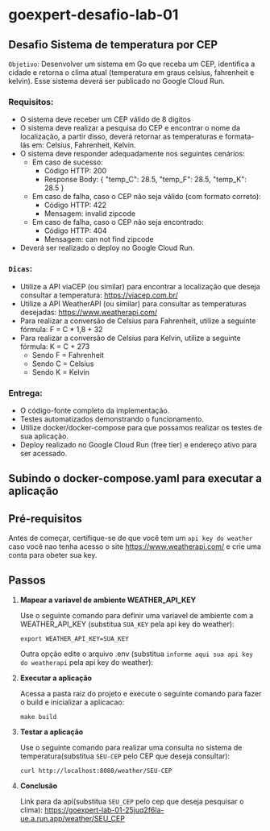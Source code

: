 # goexpert-desafio-lab-01

## Desafio Sistema de temperatura por CEP

`Objetivo`: Desenvolver um sistema em Go que receba um CEP, identifica a cidade e retorna o clima atual (temperatura em graus celsius, fahrenheit e kelvin). Esse sistema deverá ser publicado no Google Cloud Run.

### Requisitos:

* O sistema deve receber um CEP válido de 8 digitos
* O sistema deve realizar a pesquisa do CEP e encontrar o nome da localização, a partir disso, deverá retornar as temperaturas e formata-lás em: Celsius, Fahrenheit, Kelvin.
* O sistema deve responder adequadamente nos seguintes cenários:
  * Em caso de sucesso:
    * Código HTTP: 200
    * Response Body: { "temp_C": 28.5, "temp_F": 28.5, "temp_K": 28.5 }
  * Em caso de falha, caso o CEP não seja válido (com formato correto):
    * Código HTTP: 422
    * Mensagem: invalid zipcode
  * Em caso de falha, caso o CEP não seja encontrado:
    * Código HTTP: 404
    * Mensagem: can not find zipcode
* Deverá ser realizado o deploy no Google Cloud Run.
    
### `Dicas`:

* Utilize a API viaCEP (ou similar) para encontrar a localização que deseja consultar a temperatura: https://viacep.com.br/
* Utilize a API WeatherAPI (ou similar) para consultar as temperaturas desejadas: https://www.weatherapi.com/
* Para realizar a conversão de Celsius para Fahrenheit, utilize a seguinte fórmula: F = C * 1,8 + 32
* Para realizar a conversão de Celsius para Kelvin, utilize a seguinte fórmula: K = C + 273
  * Sendo F = Fahrenheit
  * Sendo C = Celsius
  * Sendo K = Kelvin
  
### Entrega:

* O código-fonte completo da implementação.
* Testes automatizados demonstrando o funcionamento.
* Utilize docker/docker-compose para que possamos realizar os testes de sua aplicação.
* Deploy realizado no Google Cloud Run (free tier) e endereço ativo para ser acessado.

## Subindo o docker-compose.yaml para executar a aplicação

## Pré-requisitos
Antes de começar, certifique-se de que você tem um `api key do weather` caso você nao tenha acesso o site https://www.weatherapi.com/ e crie uma conta para obeter sua key.

## Passos

1. **Mapear a variavel de ambiente WEATHER_API_KEY**

   Use o seguinte comando para definir uma variavel de ambiente com a WEATHER_API_KEY (substitua `SUA_KEY` pela api key do weather):

    ```shell
    export WEATHER_API_KEY=SUA_KEY
    ```
   
   Outra opção edite o arquivo .env (substitua `informe aqui sua api key do weatherapi` pela api key do weather):


2. **Executar a aplicação**

   Acessa a pasta raiz do projeto e execute o seguinte comando para fazer o build e inicializar a aplicacao:

    ```shell
    make build
    ```


3. **Testar a aplicação**

   Use o seguinte comando para realizar uma consulta no sistema de temperatura(substitua `SEU-CEP` pelo CEP que deseja consultar):

    ```shell
    curl http://localhost:8080/weather/SEU-CEP
    ```

4. **Conclusão**

   Link para da api(substitua `SEU_CEP` pelo cep que deseja pesquisar o clima): https://goexpert-lab-01-25juq2f6la-ue.a.run.app/weather/SEU_CEP 
   